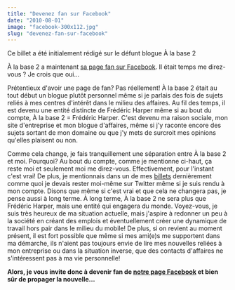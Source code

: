 ```yaml
---
title: "Devenez fan sur Facebook"
date: "2010-08-01"
image: "facebook-300x112.jpg"
slug: "devenez-fan-sur-facebook"
---
```


Ce billet a été initialement rédigé sur le défunt blogue À la base 2

À la base 2 a maintenant [sa page fan sur Facebook](https://www.facebook.com/alabase2 "Page Facebook de À la base 2"). Il était temps me direz-vous ? Je crois que oui...

Prétentieux d'avoir une page de fan? Pas réellement! À la base 2 était au tout début un blogue plutôt personnel même si je parlais des fois de sujets reliés à mes centres d'intérêt dans le milieu des affaires. Au fil des temps, il est devenu une entité distincte de Frédéric Harper même si au bout du compte, À la base 2 = Frédéric Harper. C'est devenu ma raison sociale, mon site d'entreprise et mon blogue d'affaires, même si j'y raconte encore des sujets sortant de mon domaine ou que j'y mets de surcroit mes opinions qu'elles plaisent ou non.

Comme cela change, je fais tranquillement une séparation entre À la base 2 et moi. Pourquoi? Au bout du compte, comme je mentionne ci-haut, ça reste moi et seulement moi me direz-vous. Effectivement, pour l'instant c'est vrai! De plus, je mentionnais dans un de mes [billets](https://alabase2.com/2010/07/29/etre-serieux-sans-se-prendre-au-serieux/ "Billet sur le sujet") dernièrement comme quoi je devais rester moi-même sur Twitter même si je suis rendu à mon compte. Disons que même si c'est vrai et que cela ne changera pas, je pense aussi à long terme. À long terme, À la base 2 ne sera plus que Frédéric Harper, mais une entité qui engagera du monde. Voyez-vous, je suis très heureux de ma situation actuelle, mais j'aspire à redonner un peu à la société en créant des emplois et éventuellement créer une dynamique de travail hors pair dans le milieu du mobile! De plus, si on revient au moment présent, il est fort possible que même si mes ami(e)s me supportent dans ma démarche, ils n'aient pas toujours envie de lire mes nouvelles reliées à mon entreprise ou dans la situation inverse, que des contacts d'affaires ne s'intéressent pas à ma vie personnelle!

**Alors, je vous invite donc à devenir fan de [notre page Facebook](https://www.facebook.com/alabase2 "Page Facebook de À la base 2") et bien sûr de propager la nouvelle...**
